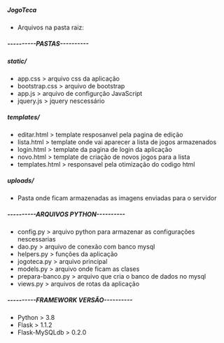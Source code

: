 ##### JogoTeca
* Arquivos na pasta raiz:

##### ----------PASTAS----------
##### static/
* app.css > arquivo css da aplicação
* bootstrap.css > arquivo de bootstrap
* app.js > arquivo de configurção JavaScript
* jquery.js > jquery nescessário

##### templates/
* editar.html > template resposanvel pela pagina de edição
* lista.html > template onde vai aparecer a lista de jogos armazenados
* login.html > template da pagina de login da aplicação
* novo.html > template de criação de novos jogos para a lista
* templates.html > responsavel pela otimização do codigo html

##### uploads/
* Pasta onde ficam armazenadas as imagens enviadas para o servidor

##### ----------ARQUIVOS PYTHON----------
* config.py > arquivo python para armazenar as configurações nescessarias
* dao.py > arquivo de conexão com banco mysql
* helpers.py > funções da aplicação
* jogoteca.py > arquivo principal
* models.py > arquivo onde ficam as clases
* prepara-banco.py > arquivo que cria o banco de dados no mysql
* views.py > arquivos de rotas da aplicação

##### ----------FRAMEWORK VERSÃO----------
* Python > 3.8
* Flask > 1.1.2
* Flask-MySQLdb > 0.2.0
